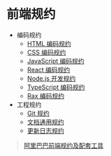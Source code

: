 # 前端规约

- 编码规约
  - [HTML 编码规约](前端规约/coding/1.html-style-guide.md)
  - [CSS 编码规约](前端规约/coding/2.css-style-guide.md)
  - [JavaScript 编码规约](前端规约/coding/3.javascript-style-guide.md)
  - [React 编码规约](前端规约/coding/4.react-style-guide.md)
  - [Node.js 开发规约](前端规约/coding/5.node-style-guide.md)
  - [TypeScript 编码规约](前端规约/coding/6.typescript-style-guide.md)
  - [Rax 编码规约](前端规约/coding/7.rax-style-guide.md)
- 工程规约
  - [Git 规约](前端规约/engineering/1.git.md)
  - [文档通用规约](前端规约/engineering/2.doc-writing-practice.md)
  - [更新日志规约](前端规约/engineering/3.doc-changelog.md)

> [阿里巴巴前端规约及配套工具](https://github.com/alibaba/f2e-spec)
